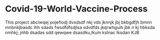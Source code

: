 # Covid-19-World-Vaccine-Process
This project
abciwqej
pojefiodj
dvsdsdf
nkj
vds
jknnjk
jbj
bkbgdfjh
bmnn
mnbnkjbasdc
ihh
sdads
fwsdfdfsdjlsa
sdvdfds jkqrwhguih
jbk
n kj
hbksda
nmhkj;
jnhb
dsadas
sdd
qewqwe
dsasdku,lkum
kslnac
lksdan
KJB
